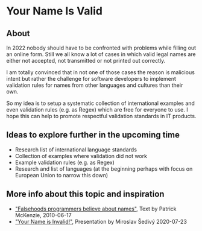 # Your Name Is Valid

## About
In 2022 nobody should have to be confronted with problems while filling out an online form. Still we all know a lot of cases in which valid legal names are either not accepted, not transmitted or not printed out correctly. 

I am totally convinced that in not one of those cases the reason is malicious intent but rather the challenge for software developers to implement validation rules for names from other languages and cultures than their own.

So my idea is to setup a systematic collection of international examples and even validation rules (e.g. as Regex) which are free for everyone to use. I hope this can help to promote respectful validation standards in IT products.

## Ideas to explore further in the upcoming time
- Research list of international language standards
- Collection of examples where validation did not work
- Example validation rules (e.g. as Regex)
- Research and list of languages (at the beginning perhaps with focus on European Union to narrow this down) 


## More info about this topic and inspiration
- ["Falsehoods programmers believe about names"](https://www.kalzumeus.com/2010/06/17/falsehoods-programmers-believe-about-names/), Text by Patrick McKenzie, 2010-06-17
- ["Your Name is Invalid!"](https://www.youtube.com/watch?v=IuZBTjaphsY), Presentation by Miroslav Šedivý 2020-07-23  
